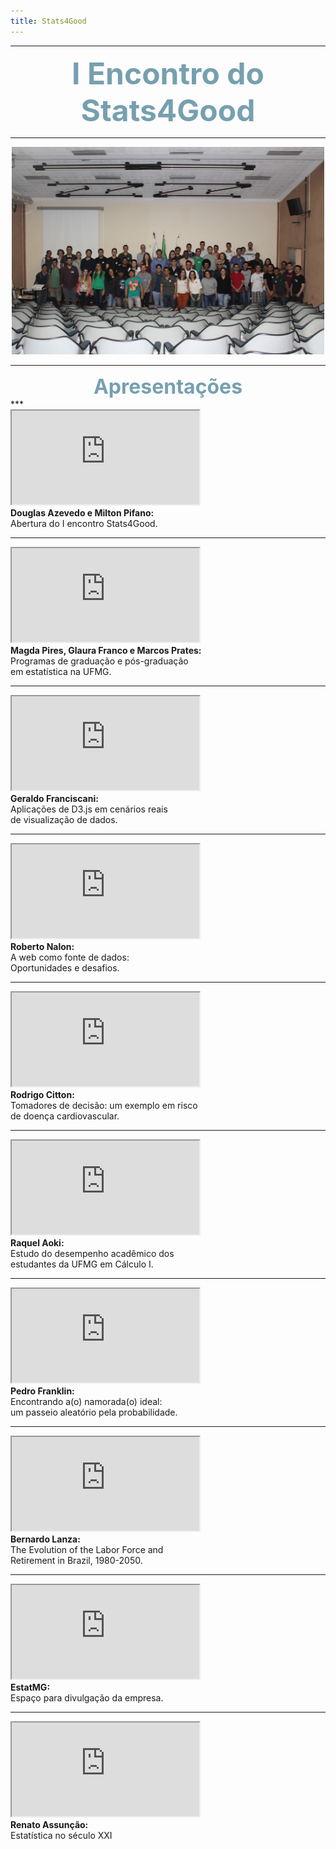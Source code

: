 ```yaml
---
title: Stats4Good
---
```


***

<center><font size="8" color="#76asaf"><b>I Encontro do Stats4Good</b></font></center>

***

<center><img src="/encontros/I_encontro_s4g/Grupo.jpg" I Encontro Stats4Good width="500" ></center>

***
<center><font size="6" color="#76asaf"><b>Apresentações</b></font></center>
***

<div class="clearfix float-my-children">
   <iframe src="https://www.youtube.com/embed/0q1awh9KlEI"></iframe>
   <div><b>Douglas Azevedo e Milton Pifano:</b><br>Abertura do I encontro Stats4Good.</div>
</div>

***

<div class="clearfix float-my-children">
   <iframe src="https://www.youtube.com/embed/mRH6bwSghnM"></iframe>
   <div><b>Magda Pires, Glaura Franco e Marcos Prates:</b><br>Programas de graduação e pós-graduação<br>em estatística na UFMG.</div>
</div>

***

<div class="clearfix float-my-children">
   <iframe src="https://www.youtube.com/embed/ozzKMNUyRNA"></iframe>   
   <div><b>Geraldo Franciscani:</b><br>Aplicações de D3.js em cenários reais<br>de visualização de dados.</div>
</div>

***

<div class="clearfix float-my-children">
   <iframe src="https://www.youtube.com/embed/LxIJ2nZy9FE"></iframe>   
   <div><b>Roberto Nalon:</b><br>A web como fonte de dados:<br>Oportunidades e desafios.</div>
</div>

***

<div class="clearfix float-my-children">
   <iframe src="https://www.youtube.com/embed/zOuwM_z24qs"></iframe>   
   <div><b>Rodrigo Citton:</b><br>Tomadores de decisão: um exemplo em risco<br>de doença cardiovascular.</div>
</div>

***

<div class="clearfix float-my-children">
   <iframe src="https://www.youtube.com/embed/xJ36LcfGa9Q"></iframe>   
   <div><b>Raquel Aoki:</b><br>Estudo do desempenho acadêmico dos<br>estudantes da UFMG em Cálculo I.</div>
</div>

***

<div class="clearfix float-my-children">
   <iframe src="https://www.youtube.com/embed/S6SIW8dSfBM"></iframe>   
   <div><b>Pedro Franklin:</b><br>Encontrando a(o) namorada(o) ideal:<br>um passeio aleatório pela probabilidade.</div>
</div>

***

<div class="clearfix float-my-children">
   <iframe src="https://www.youtube.com/embed/yjejhpTfSc0"></iframe>
   <div><b>Bernardo Lanza:</b><br>The Evolution of the Labor Force and<br>Retirement in Brazil, 1980-2050.</div>
</div>

***

<div class="clearfix float-my-children">
   <iframe src="https://www.youtube.com/embed/gktbwTFI350"></iframe>   
   <div><b>EstatMG:</b><br>Espaço para divulgação da empresa.</div>
</div>

***

<div class="clearfix float-my-children">
   <iframe src="https://www.youtube.com/embed/zNrooIld26A"></iframe>   
   <div><b>Renato Assunção:</b><br>Estatística no século XXI</div>
</div>
